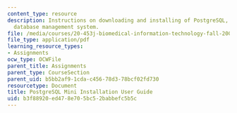 ```yaml
---
content_type: resource
description: Instructions on downloading and installing of PostgreSQL, an object-relational
  database management system.
file: /media/courses/20-453j-biomedical-information-technology-fall-2008/b3f88920ed478e705bc52babbefc5b5c_postgresql_user_.pdf
file_type: application/pdf
learning_resource_types:
- Assignments
ocw_type: OCWFile
parent_title: Assignments
parent_type: CourseSection
parent_uid: b5bb2af9-1cda-c456-78d3-78bcf02fd730
resourcetype: Document
title: PostgreSQL Mini Installation User Guide
uid: b3f88920-ed47-8e70-5bc5-2babbefc5b5c
---
```

